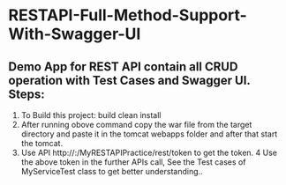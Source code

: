 # RESTAPI-Full-Method-Support-With-Swagger-UI
Demo App for REST API contain all CRUD operation with Test Cases and Swagger UI.
Steps:
------
1) To Build this project: build clean install
2) After running obove command copy the war file from the target directory and paste it in the tomcat webapps 
   folder and after that start the tomcat.
3) Use API http://<HOSTNAME>:<PORTNUMBER>/MyRESTAPIPractice/rest/token to get the token.
4 Use the above token in the further APIs call, See the Test cases of MyServiceTest class to get better understanding..
